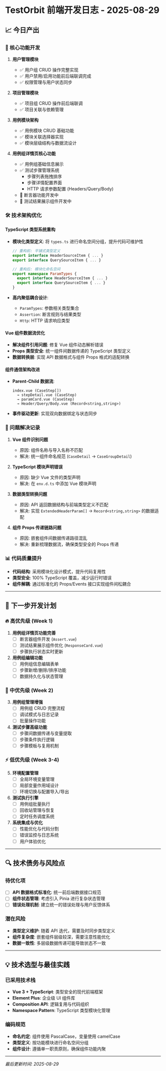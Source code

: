 # TestOrbit 前端开发日志 - 2025-08-29

## 📈 今日产出

### 🔧 核心功能开发
1. **用户管理模块**
   - ✅ 用户组 CRUD 操作完整实现
   - ✅ 用户禁用/启用功能前后端联调完成
   - ✅ 权限管理与用户状态同步

2. **项目管理模块**
   - ✅ 项目组 CRUD 操作前后端联调
   - ✅ 项目关联与依赖管理

3. **用例模块架构**
   - ✅ 用例模块 CRUD 基础功能
   - ✅ 模块关联选择器实现
   - ✅ 模块层级结构与数据流设计

4. **用例组详情页核心功能**
   - ✅ 用例组基础信息展示
   - ✅ 测试步骤管理系统
     - 步骤列表拖拽排序
     - 步骤详情配置界面
     - HTTP 请求参数配置 (Headers/Query/Body)
   - 🔄 断言器功能开发中
   - 🔄 测试结果展示组件开发中

### 🛠 技术架构优化

#### TypeScript 类型系统重构
- **模块化类型定义**: 将 `types.ts` 进行命名空间分组，提升代码可维护性
  ```typescript
  // 重构前: 平铺式类型定义
  export interface HeaderSourceItem { ... }
  export interface QuerySourceItem { ... }
  
  // 重构后: 模块化命名空间
  export namespace ParamTypes {
    export interface HeaderSourceItem { ... }
    export interface QuerySourceItem { ... }
  }
  ```

- **高内聚低耦合设计**: 
  - `ParamTypes`: 参数相关类型集合
  - `Assertion`: 断言规则与结果类型
  - `Http`: HTTP 请求响应类型

#### Vue 组件数据流优化
- **解决组件引用问题**: 修复 Vue 组件动态解析错误
- **Props 类型安全**: 统一组件间数据传递的 TypeScript 类型定义
- **数据转换层**: 实现 API 数据格式与组件 Props 格式的适配转换

#### 组件通信架构改进
- **Parent-Child 数据流**: 
  ```
  index.vue (CaseStep[]) 
    → stepDetail.vue (CaseStep) 
    → paramCard.vue (CaseStep) 
    → Header/Query/Body.vue (Record<string,string>)
  ```
- **事件驱动更新**: 实现双向数据绑定与状态同步

### 🐛 问题解决记录

1. **Vue 组件识别问题**
   - 原因: 组件名称与导入名称不匹配
   - 解决: 统一组件命名规范 (`CaseDetail` → `CaseGroupDetail`)

2. **TypeScript 模块声明错误**
   - 原因: 缺少 Vue 文件的类型声明
   - 解决: 在 `env.d.ts` 中添加 Vue 模块声明

3. **数据类型转换问题**
   - 原因: API 返回数据结构与前端类型定义不匹配
   - 解决: 实现 `ExtendedHeaderParam[]` → `Record<string,string>` 的数据适配

4. **组件 Props 传递链路问题**
   - 原因: 嵌套组件间数据传递路径混乱
   - 解决: 重新梳理数据流，确保类型安全的 Props 传递

### 📊 代码质量提升
- **代码结构**: 采用模块化设计模式，提升代码复用性
- **类型安全**: 100% TypeScript 覆盖，减少运行时错误
- **组件解耦**: 通过标准化的 Props/Events 接口实现组件间松耦合

---

## 🎯 下一步开发计划

### 🔥 高优先级 (Week 1)
1. **用例组详情页功能完善**
   - [ ] 断言器组件开发 (`Assert.vue`)
   - [ ] 测试结果展示组件优化 (`ResponseCard.vue`)
   - [ ] 步骤执行状态实时更新

2. **用例组编辑功能**
   - [ ] 用例组信息编辑表单
   - [ ] 步骤新增/删除/排序功能
   - [ ] 数据持久化与状态管理

### 🚀 中优先级 (Week 2)
3. **用例组管理增强**
   - [ ] 用例组 CRUD 完整流程
   - [ ] 调试模式与日志记录
   - [ ] 批量操作功能

4. **测试步骤高级功能**
   - [ ] 步骤间数据传递与变量提取
   - [ ] 步骤条件执行逻辑
   - [ ] 步骤模板与复用机制

### ⚡ 低优先级 (Week 3-4)
5. **环境配置管理**
   - [ ] 全局环境变量管理
   - [ ] 局部变量作用域设计
   - [ ] 环境切换与配置导入/导出

6. **测试执行引擎**
   - [ ] 用例组批量执行
   - [ ] 回收站管理与恢复
   - [ ] 定时任务调度系统

7. **系统集成与优化**
   - [ ] 性能优化与代码分割
   - [ ] 错误监控与日志系统
   - [ ] 用户体验优化

---

## 🔍 技术债务与风险点

### 待优化项
- [ ] **API 数据格式标准化**: 统一前后端数据接口规范
- [ ] **组件状态管理**: 考虑引入 Pinia 进行复杂状态管理
- [ ] **错误处理机制**: 建立统一的错误处理与用户反馈体系

### 潜在风险
- **类型定义维护**: 随着 API 迭代，需要及时同步类型定义
- **组件复杂度**: 嵌套组件层级较深，需要注意性能优化
- **数据一致性**: 多层级数据传递可能导致状态不一致

---

## 💡 技术选型与最佳实践

### 已采用技术栈
- **Vue 3 + TypeScript**: 类型安全的现代前端框架
- **Element Plus**: 企业级 UI 组件库
- **Composition API**: 逻辑复用与代码组织
- **Namespace Pattern**: TypeScript 类型模块化管理

### 编码规范
- **命名约定**: 组件使用 PascalCase，变量使用 camelCase
- **类型定义**: 按功能模块进行命名空间分组
- **组件设计**: 遵循单一职责原则，确保组件功能内聚

---

*最后更新时间: 2025-08-29*